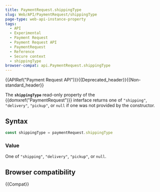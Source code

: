 ```yaml
---
title: PaymentRequest.shippingType
slug: Web/API/PaymentRequest/shippingType
page-type: web-api-instance-property
tags:
  - API
  - Experimental
  - Payment Request
  - Payment Request API
  - PaymentRequest
  - Reference
  - Secure context
  - shippingType
browser-compat: api.PaymentRequest.shippingType
---
```

{{APIRef("Payment Request API")}}{{Deprecated_header}}{{Non-standard_header}}

The **`shippingType`** read-only property of the
{{domxref("PaymentRequest")}} interface returns one of `"shipping"`,
`"delivery"`, `"pickup"`, or `null` if one was not
provided by the constructor.

## Syntax

```js
const shippingType = paymentRequest.shippingType
```

### Value

One of `"shipping"`, `"delivery"`, `"pickup"`, or
`null`.

## Browser compatibility

{{Compat}}
